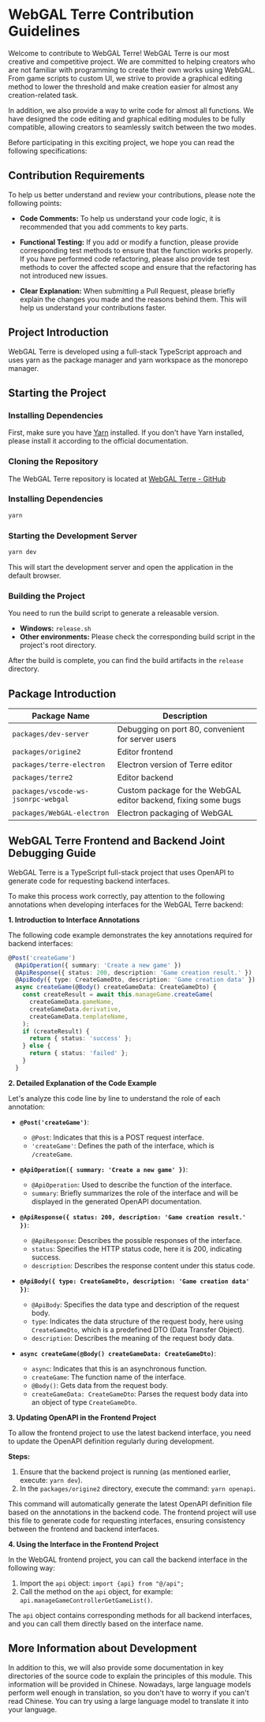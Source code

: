 # WebGAL Terre Contribution Guidelines

Welcome to contribute to WebGAL Terre! WebGAL Terre is our most creative and competitive project. We are committed to helping creators who are not familiar with programming to create their own works using WebGAL. From game scripts to custom UI, we strive to provide a graphical editing method to lower the threshold and make creation easier for almost any creation-related task.

In addition, we also provide a way to write code for almost all functions. We have designed the code editing and graphical editing modules to be fully compatible, allowing creators to seamlessly switch between the two modes.

Before participating in this exciting project, we hope you can read the following specifications:

## Contribution Requirements

To help us better understand and review your contributions, please note the following points:

* **Code Comments:** To help us understand your code logic, it is recommended that you add comments to key parts.

* **Functional Testing:** If you add or modify a function, please provide corresponding test methods to ensure that the function works properly. If you have performed code refactoring, please also provide test methods to cover the affected scope and ensure that the refactoring has not introduced new issues.

* **Clear Explanation:** When submitting a Pull Request, please briefly explain the changes you made and the reasons behind them. This will help us understand your contributions faster.

## Project Introduction

WebGAL Terre is developed using a full-stack TypeScript approach and uses yarn as the package manager and yarn workspace as the monorepo manager.

## Starting the Project

### Installing Dependencies

First, make sure you have [Yarn](https://yarnpkg.com/) installed. If you don't have Yarn installed, please install it according to the official documentation.

### Cloning the Repository

The WebGAL Terre repository is located at [WebGAL Terre - GitHub](https://github.com/OpenWebGAL/WebGAL_Terre)

### Installing Dependencies

```bash
yarn
```

### Starting the Development Server

```bash
yarn dev
```

This will start the development server and open the application in the default browser.

### Building the Project

You need to run the build script to generate a releasable version.

* **Windows:** `release.sh`
* **Other environments:** Please check the corresponding build script in the project's root directory.

After the build is complete, you can find the build artifacts in the `release` directory.

## Package Introduction

| Package Name                                     | Description                                                                                |
| ---------------------------------------- | ----------------------------------------------------------------------------------- |
| `packages/dev-server`                   | Debugging on port 80, convenient for server users                                                     |
| `packages/origine2`                     | Editor frontend                                                                            |
| `packages/terre-electron`                | Electron version of Terre editor                                                      |
| `packages/terre2`                       | Editor backend                                                                            |
| `packages/vscode-ws-jsonrpc-webgal`      | Custom package for the WebGAL editor backend, fixing some bugs                                      |
| `packages/WebGAL-electron`               | Electron packaging of WebGAL                                                             |


##  WebGAL Terre Frontend and Backend Joint Debugging Guide

WebGAL Terre is a TypeScript full-stack project that uses OpenAPI to generate code for requesting backend interfaces.

To make this process work correctly, pay attention to the following annotations when developing interfaces for the WebGAL Terre backend:

**1. Introduction to Interface Annotations**

The following code example demonstrates the key annotations required for backend interfaces:

```typescript
@Post('createGame')
  @ApiOperation({ summary: 'Create a new game' })
  @ApiResponse({ status: 200, description: 'Game creation result.' })
  @ApiBody({ type: CreateGameDto, description: 'Game creation data' })
  async createGame(@Body() createGameData: CreateGameDto) {
    const createResult = await this.manageGame.createGame(
      createGameData.gameName,
      createGameData.derivative,
      createGameData.templateName,
    );
    if (createResult) {
      return { status: 'success' };
    } else {
      return { status: 'failed' }; 
    }
  }
```

**2. Detailed Explanation of the Code Example**

Let's analyze this code line by line to understand the role of each annotation:

* **`@Post('createGame')`**:  
    * `@Post`: Indicates that this is a POST request interface.
    * `'createGame'`: Defines the path of the interface, which is `/createGame`.

* **`@ApiOperation({ summary: 'Create a new game' })`**:
    * `@ApiOperation`: Used to describe the function of the interface.
    * `summary`: Briefly summarizes the role of the interface and will be displayed in the generated OpenAPI documentation.

* **`@ApiResponse({ status: 200, description: 'Game creation result.' })`**:
    * `@ApiResponse`: Describes the possible responses of the interface.
    * `status`: Specifies the HTTP status code, here it is 200, indicating success.
    * `description`: Describes the response content under this status code.

* **`@ApiBody({ type: CreateGameDto, description: 'Game creation data' })`**:
    * `@ApiBody`: Specifies the data type and description of the request body.
    * `type`: Indicates the data structure of the request body, here using `CreateGameDto`, which is a predefined DTO (Data Transfer Object).
    * `description`: Describes the meaning of the request body data.

* **`async createGame(@Body() createGameData: CreateGameDto)`**:
    * `async`: Indicates that this is an asynchronous function.
    * `createGame`: The function name of the interface.
    * `@Body()`: Gets data from the request body.
    * `createGameData: CreateGameDto`: Parses the request body data into an object of type `CreateGameDto`.


**3. Updating OpenAPI in the Frontend Project**

To allow the frontend project to use the latest backend interface, you need to update the OpenAPI definition regularly during development.

**Steps:**

1. Ensure that the backend project is running (as mentioned earlier, execute: `yarn dev`).
2. In the `packages/origine2` directory, execute the command: `yarn openapi`.

This command will automatically generate the latest OpenAPI definition file based on the annotations in the backend code. The frontend project will use this file to generate code for requesting interfaces, ensuring consistency between the frontend and backend interfaces.

**4. Using the Interface in the Frontend Project**

In the WebGAL frontend project, you can call the backend interface in the following way:

1. Import the `api` object: `import {api} from "@/api";`
2. Call the method on the `api` object, for example: `api.manageGameControllerGetGameList()`.

The `api` object contains corresponding methods for all backend interfaces, and you can call them directly based on the interface name.

## More Information about Development

In addition to this, we will also provide some documentation in key directories of the source code to explain the principles of this module. This information will be provided in Chinese. Nowadays, large language models perform well enough in translation, so you don't have to worry if you can't read Chinese. You can try using a large language model to translate it into your language.
